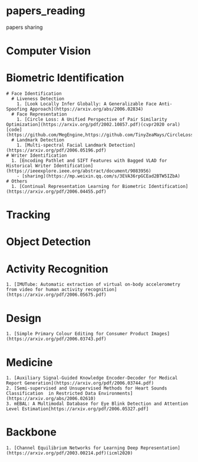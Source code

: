 # papers_reading
papers sharing

# Computer Vision
  # Biometric Identification
    # Face Identification
      # Liveness Detection
        1. [Look Locally Infer Globally: A Generalizable Face Anti-Spoofing Approach](https://arxiv.org/abs/2006.02834)
      # Face Representation
        1. [Circle Loss: A Unified Perspective of Pair Similarity Optimization](https://arxiv.org/pdf/2002.10857.pdf)(cvpr2020 oral)[code](https://github.com/MegEngine,https://github.com/TinyZeaMays/CircleLoss)
      # Landmark Detection
        1. [Multi-spectral Facial Landmark Detection](https://arxiv.org/pdf/2006.05196.pdf)
    # Writer Identification
      1. [Encoding Pathlet and SIFT Features with Bagged VLAD for Historical Writer Identification](https://ieeexplore.ieee.org/abstract/document/9083956)
        - [sharing](https://mp.weixin.qq.com/s/3EVA36rpGCEad2BTW5IZbA)
    # Others
      1. [Continual Representation Learning for Biometric Identification](https://arxiv.org/pdf/2006.04455.pdf)
   
  # Tracking
  # Object Detection
  # Activity Recognition
    1. [IMUTube: Automatic extraction of virtual on-body accelerometry from video for human activity recognition](https://arxiv.org/pdf/2006.05675.pdf)
  # Design
    1. [Simple Primary Colour Editing for Consumer Product Images](https://arxiv.org/pdf/2006.03743.pdf)
  # Medicine
    1. [Auxiliary Signal-Guided Knowledge Encoder-Decoder for Medical Report Generation](https://arxiv.org/pdf/2006.03744.pdf)
    2. [Semi-supervised and Unsupervised Methods for Heart Sounds Classification  in Restricted Data Environments](https://arxiv.org/abs/2006.02610)
    3. mEBAL: A Multimodal Database for Eye Blink Detection and Attention Level Estimation[https://arxiv.org/pdf/2006.05327.pdf]
  # Backbone
    1. [Channel Equilibrium Networks for Learning Deep Representation](https://arxiv.org/pdf/2003.00214.pdf)(icml2020)
